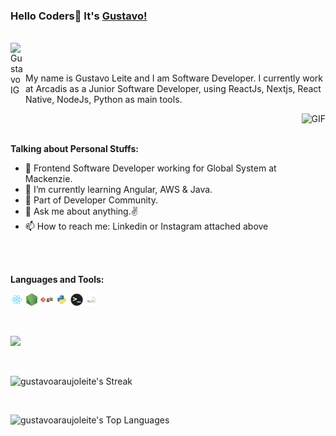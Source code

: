### Hello Coders👋 It's [Gustavo!](https://www.linkedin.com/in/gustavoaraujoleite/)

</br>

<a href="https://www.instagram.com/gustavoaraujoleite/">
<img align="left" alt="Gustavo IG" width="24px" src="https://seeklogo.com/images/I/instagram-new-2016-logo-D9D42A0AD4-seeklogo.com.png" />
</a>
<br />

<br />

My name is Gustavo Leite and I am Software Developer. I currently work at Arcadis as a Junior Software Developer, using ReactJs, Nextjs, React Native, NodeJs, Python as main tools. 



<img align="right" alt="GIF" src="https://media0.giphy.com/media/vrxxqQbyRxYi6scCjT/giphy.gif?cid=ecf05e47pbynv4akwsvpaxedy0ewy3a6xawyyjpgt1aeat0p&rid=giphy.gif&ct=g" />

<br />

<br />

**Talking about Personal Stuffs:**

- 🔭 Frontend Software Developer working for Global System at Mackenzie.
- 🌱 I’m currently learning Angular, AWS & Java.
- 👯 Part of Developer Community.
- 💬 Ask me about anything.✌
- 📫 How to reach me: Linkedin or Instagram attached above

<br />

<br />

**Languages and Tools:**

<code><img height="20" src="https://raw.githubusercontent.com/github/explore/80688e429a7d4ef2fca1e82350fe8e3517d3494d/topics/react/react.png"></code>
<code><img height="20" src="https://raw.githubusercontent.com/github/explore/80688e429a7d4ef2fca1e82350fe8e3517d3494d/topics/nodejs/nodejs.png"></code>
<code><img height="20" src="https://raw.githubusercontent.com/github/explore/80688e429a7d4ef2fca1e82350fe8e3517d3494d/topics/git/git.png"></code>
<code><img height="20" src="https://raw.githubusercontent.com/github/explore/80688e429a7d4ef2fca1e82350fe8e3517d3494d/topics/python/python.png"></code>
<code><img height="20" src="https://raw.githubusercontent.com/github/explore/80688e429a7d4ef2fca1e82350fe8e3517d3494d/topics/terminal/terminal.png"></code>
<code><img height="20" src="https://raw.githubusercontent.com/github/explore/80688e429a7d4ef2fca1e82350fe8e3517d3494d/topics/mysql/mysql.png"></code>

<br />

![](https://komarev.com/ghpvc/?username=gustavoaraujoleite&color=green&style=plastic)

<br />

![gustavoaraujoleite's Streak](https://github-readme-streak-stats.herokuapp.com/?user=gustavoaraujoleite&theme=gotham&hide_border=true)

<br />

![gustavoaraujoleite's Top Languages](https://github-readme-stats.vercel.app/api/top-langs/?username=gustavoaraujoleite&theme=gotham&show_icons=true&hide_border=true&layout=compact)

